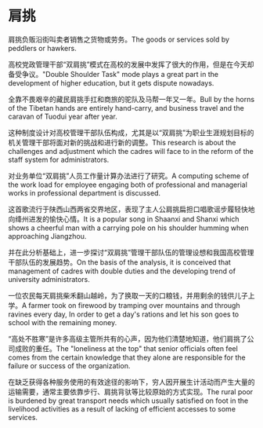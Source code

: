 # 肩挑

<p><span class="chinese">肩挑负贩沿街叫卖者销售之货物或劳务。</span><span class="english">The goods or services sold by peddlers or hawkers.</span></p>

<p><span class="chinese">高校党政管理干部“双肩挑”模式在高校的发展中发挥了很大的作用，但是在今天却备受争议。</span><span class="english">"Double Shoulder Task" mode plays a great part in the development of higher education, but it gets dispute nowadays.</span></p>

<p><span class="chinese">全靠不畏艰辛的藏民肩挑手扛和商旅的驼队及马帮一年又一年。</span><span class="english">Bull by the horns of the Tibetan hands are entirely hand-carry, and business travel and the caravan of Tuodui year after year.</span></p>

<p><span class="chinese">这种制度设计对高校管理干部队伍构成，尤其是以“双肩挑”为职业生涯规划目标的机关管理干部将面对新的挑战和进行新的调整。</span><span class="english">This research is about the challenges and adjustment which the cadres will face to in the reform of the staff system for administrators.</span></p>

<p><span class="chinese">对业务单位“双肩挑”人员工作量计算办法进行了研究。</span><span class="english">A computing scheme of the work load for employee engaging both of professional and managerial works in professional department is discussed.</span></p>

<p><span class="chinese">这首歌流行于陕西山西两省交界地区，表现了主人公肩挑扁担口唱歌谣步履轻快地向绛州进发的愉快心情。</span><span class="english">It is a popular song in Shaanxi and Shanxi which shows a cheerful man with a carrying pole on his shoulder humming when approaching Jiangzhou.</span></p>

<p><span class="chinese">并在此分析基础上，进一步探讨“双肩挑”管理干部队伍的管理设想和我国高校管理干部队伍的发展趋势。</span><span class="english">On the basis of the analysis, it is conceived that management of cadres with double duties and the developing trend of university administrators.</span></p>

<p><span class="chinese">一位农民每天肩挑柴禾翻山越岭，为了换取一天的口粮钱，并用剩余的钱供儿子上学。</span><span class="english">A farmer took on firewood by tramping over mountains and through ravines every day, In order to get a day's rations and let his son goes to school with the remaining money.</span></p>

<p><span class="chinese">“高处不胜寒”是许多高级主管所共有的心声，因为他们清楚地知道，他们肩挑了公司成败的重任。</span><span class="english">The "loneliness at the top" that senior officials often feel comes from the certain knowledge that they alone are responsible for the failure or success of the organization.</span></p>

<p><span class="chinese">在缺乏获得各种服务使用的有效途径的影响下，穷人因开展生计活动而产生大量的运输需要，通常主要依靠步行、肩挑背驮等比较原始的方式实现。</span><span class="english">The rural poor is burdened by great transport needs which usually satisfied on foot in the livelihood activities as a result of lacking of efficient accesses to some services.</span></p>


